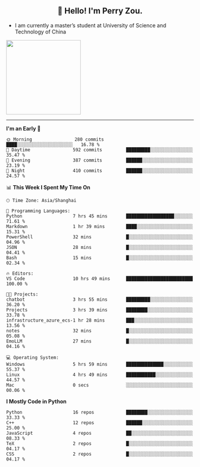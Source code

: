 <h2 align="center">👋 Hello! I'm Perry Zou.</h2>

- I am currently a master’s student at University of Science and Technology of China

<img height=200 align="center" src="https://github-readme-stats.vercel.app/api?username=zonepg" />

-------

<!--START_SECTION:waka-->
**I'm an Early 🐤** 

```text
🌞 Morning                280 commits         ████░░░░░░░░░░░░░░░░░░░░░   16.78 % 
🌆 Daytime                592 commits         █████████░░░░░░░░░░░░░░░░   35.47 % 
🌃 Evening                387 commits         ██████░░░░░░░░░░░░░░░░░░░   23.19 % 
🌙 Night                  410 commits         ██████░░░░░░░░░░░░░░░░░░░   24.57 % 
```


📊 **This Week I Spent My Time On** 

```text
🕑︎ Time Zone: Asia/Shanghai

💬 Programming Languages: 
Python                   7 hrs 45 mins       ██████████████████░░░░░░░   71.61 % 
Markdown                 1 hr 39 mins        ████░░░░░░░░░░░░░░░░░░░░░   15.31 % 
PowerShell               32 mins             █░░░░░░░░░░░░░░░░░░░░░░░░   04.96 % 
JSON                     28 mins             █░░░░░░░░░░░░░░░░░░░░░░░░   04.41 % 
Bash                     15 mins             █░░░░░░░░░░░░░░░░░░░░░░░░   02.34 % 

🔥 Editors: 
VS Code                  10 hrs 49 mins      █████████████████████████   100.00 % 

🐱‍💻 Projects: 
chatbot                  3 hrs 55 mins       █████████░░░░░░░░░░░░░░░░   36.20 % 
Projects                 3 hrs 39 mins       ████████░░░░░░░░░░░░░░░░░   33.78 % 
infrastructure_azure_ecs-1 hr 28 mins        ███░░░░░░░░░░░░░░░░░░░░░░   13.56 % 
notes                    32 mins             █░░░░░░░░░░░░░░░░░░░░░░░░   05.08 % 
EmoLLM                   27 mins             █░░░░░░░░░░░░░░░░░░░░░░░░   04.16 % 

💻 Operating System: 
Windows                  5 hrs 59 mins       ██████████████░░░░░░░░░░░   55.37 % 
Linux                    4 hrs 49 mins       ███████████░░░░░░░░░░░░░░   44.57 % 
Mac                      0 secs              ░░░░░░░░░░░░░░░░░░░░░░░░░   00.06 % 
```

**I Mostly Code in Python** 

```text
Python                   16 repos            ████████░░░░░░░░░░░░░░░░░   33.33 % 
C++                      12 repos            ██████░░░░░░░░░░░░░░░░░░░   25.00 % 
JavaScript               4 repos             ██░░░░░░░░░░░░░░░░░░░░░░░   08.33 % 
TeX                      2 repos             █░░░░░░░░░░░░░░░░░░░░░░░░   04.17 % 
CSS                      2 repos             █░░░░░░░░░░░░░░░░░░░░░░░░   04.17 % 
```




<!--END_SECTION:waka-->
